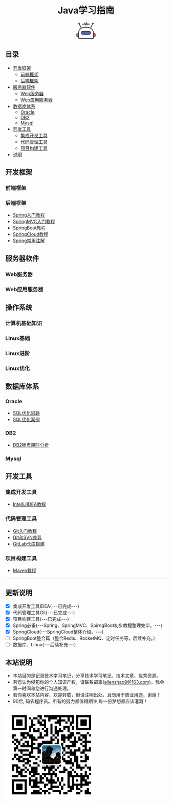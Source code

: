 
<h1 align="center">Java学习指南</h1>
 <p align="center">
<a href="https://ysshao.cn/Notes/#/" target="_self">
	<img src="resource/image/robot.svg" width="60"/>
</a>
</p>

## 目录

- [开发框架](#应用框架)
    - [前端框架](#前端框架)
    - [后端框架](#后端框架)
- [服务器软件](#服务器软件)
    - [Web服务器](#Web服务器)
    - [Web应用服务器](#Web应用服务器)
- [数据库体系](#数据库)
    - [Oracle](#Oracle)
    - [DB2](#DB2)
    - [Mysql](#Mysql) 
- [开发工具](#开发工具)
    - [集成开发工具](#集成开发工具)
    - [代码管理工具](#代码管理工具)
    - [项目构建工具](#项目构建工具)
- [说明](#说明)



## 开发框架

### 前端框架

### 后端框架

 * [Spring入门教程](ysshao/frameworkdoc/Spring入门教程.md)
 * [SpringMVC入门教程](ysshao/frameworkdoc/SpringMVC入门教程.md)
 * [SpringBoot教程](ysshao/frameworkdoc/SpringBoot教程.md)
 * [SpringCloud教程](ysshao/frameworkdoc/SpringCloud教程.md)
 * [Spring常用注解](ysshao/frameworkdoc/Spring常用注解.md)


## 服务器软件

### Web服务器

### Web应用服务器

## 操作系统

### 计算机基础知识

### Linux基础

### Linux进阶

### Linux优化

## 数据库体系

### Oracle
 * [SQL优化思路](ysshao/dbdoc/SQL优化思路.md)
 * [SQL优化案例](ysshao/dbdoc/SQL优化案例.md)
### DB2
 * [DB2锁表超时分析](ysshao/dbdoc/DB2锁表超时分析.md)
### Mysql

## 开发工具

### 集成开发工具
 * [IntelliJIDEA教程](ysshao/tooldoc/IntelliJIDEA教程.md)

### 代码管理工具
* [Git入门教程](ysshao/tooldoc/Git入门教程.md)
* [Git和SVN差异](ysshao/tooldoc/Git和SVN差异对比.md)
* [GitLab仓库搭建](ysshao/tooldoc/GitLab环境搭建.md)

### 项目构建工具
* [Maven教程](ysshao/tooldoc/Maven教程.md)

***

## 更新说明

- [x] 集成开发工具IDEA(---已完成---)
- [x] 代码管理工具Git(---已完成---)
- [x] 项目构建工具(---已完成---)
- [x] Spring必备(---Spring、SpringMVC、SpirngBoot初步教程整理完毕。---)
- [x] SpringCloud(---SpringCloud整体介绍。---)
- [ ] SpringBoot整合篇（整合Redis、RocketMQ、定时任务等，后续补充。）
- [ ] 数据库、Linux(---后续补充---)

## 本站说明

- 本站目的是记录技术学习笔记，分享技术学习笔记、技术文章、优秀资源。
- 若您认为侵犯你的个人知识产权，请联系邮箱(allenshao9@163.com)，我会第一时间和您进行沟通处理。
- 若你喜欢本站内容，欢迎转载，但请注明出处，且勿用于商业用途，谢谢！
- 90后, 码农程序员。所有的努力都值得期许,每一份梦想都应该灌溉！

<img src="resource/image/wx.jpg" alt="wx" style="zoom:67%;" /> 